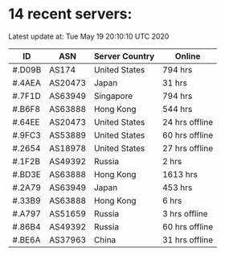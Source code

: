 # 14 recent servers:

Latest update at: Tue May 19 20:10:10 UTC 2020

| ID | ASN | Server Country | Online |
| -- | --- | -------------- | ------ |
| #.D09B | AS174 | United States | 794 hrs |
| #.4AEA | AS20473 | Japan | 31 hrs |
| #.7F1D | AS63949 | Singapore | 794 hrs |
| #.B6F8 | AS63888 | Hong Kong | 544 hrs |
| #.64EE | AS20473 | United States | 24 hrs offline |
| #.9FC3 | AS53889 | United States | 60 hrs offline |
| #.2654 | AS18978 | United States | 27 hrs offline |
| #.1F2B | AS49392 | Russia | 2 hrs |
| #.BD3E | AS63888 | Hong Kong | 1613 hrs |
| #.2A79 | AS63949 | Japan | 453 hrs |
| #.33B9 | AS63888 | Hong Kong | 6 hrs |
| #.A797 | AS51659 | Russia | 3 hrs offline |
| #.86B4 | AS49392 | Russia | 60 hrs offline |
| #.BE6A | AS37963 | China | 31 hrs offline |

